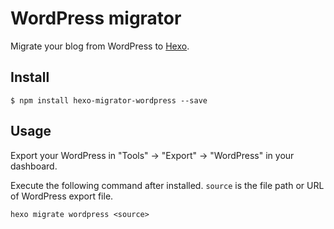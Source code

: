 # WordPress migrator

Migrate your blog from WordPress to [Hexo].

## Install

```
$ npm install hexo-migrator-wordpress --save
```

## Usage

Export your WordPress in "Tools" → "Export" → "WordPress" in your dashboard.

Execute the following command after installed. `source` is the file path or URL of WordPress export file.

```
hexo migrate wordpress <source>
```

[Hexo]: http://zespia.tw/hexo
